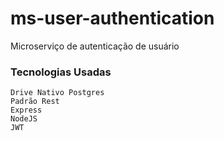 # ms-user-authentication
Microserviço de autenticação de usuário 


### Tecnologias Usadas
    
    Drive Nativo Postgres
    Padrão Rest
    Express
    NodeJS
    JWT